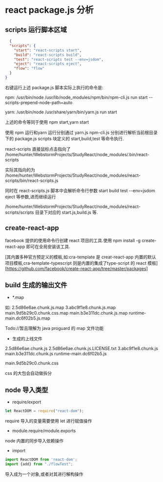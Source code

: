# react package.js 分析

## scripts 运行脚本区域

```json
  {
  "scripts": {
    "start": "react-scripts start",
    "build": "react-scripts build",
    "test": "react-scripts test --env=jsdom",
    "eject": "react-scripts eject",
    "flow": "flow"
  }
}
```

右键运行上述 package.js 脚本实际上执行的命令是:

npm: /usr/bin/node /usr/lib/node_modules/npm/bin/npm-cli.js run start --scripts-prepend-node-path=auto

yarn: /usr/bin/node /usr/share/yarn/bin/yarn.js run start

上述的命令等同于使用 npm start,yarn start

使用 npm 运行和yarn 运行分别通过 yarn.js npm-cli.js 分别进行解析当前根目录下的 package.js scripts 块定义的 start,build,test 等命令执行.

react-scripts 直接鼠标点击指向了 /home/hunter/WebstormProjects/StudyReact/node_modules/.bin/react-scripts

实际其指向的为 /home/hunter/WebstormProjects/StudyReact/node_modules/react-scripts/bin/react-scripts.js

同时在 react-scripts.js 脚本中会解析命令行参数 start build test --env=jsdom eject 等参数,进而继续运行

/home/hunter/WebstormProjects/StudyReact/node_modules/react-scripts/scripts 目录下对应的 start.js,build.js 等.

## create-react-app

facebook 提供的使用命令行创建 react 项目的工具.使用 npm install -g create-react-app 即可在全局安装该工具.

[其内置多种官方预定义的模板,如:cra-template 是 creat-react-app 内置的默认项目模板,cra-template-typescript 则是内置的集成了type-script 的 react 模板][https://github.com/facebook/create-react-app/tree/master/packages]

## build 生成的输出文件

- *.map

如:
2.5d86e6ae.chunk.js.map
3.abc9f1e8.chunk.js.map
main.9d5b29c0.chunk.css.map
main.b3e311dc.chunk.js.map
runtime-main.dc6f02b5.js.map

Todo://暂且理解为 java proguard 的 map 文件功能

- 生成的上线文件

2.5d86e6ae.chunk.js
2.5d86e6ae.chunk.js.LICENSE.txt
3.abc9f1e8.chunk.js
main.b3e311dc.chunk.js
runtime-main.dc6f02b5.js

main.9d5b29c0.chunk.css

css 的大包会自动做拆分

## node 导入类型

- require/export

```js
let ReactDOM = require("react-dom");
```

require 导入的变量需要使用 let 进行赋值操作

- module.require/module.exports

 node 内置的同步导入依赖操作

- import

```js
import ReactDOM from 'react-dom';
import {add} from "./flowTest";
```

导入成为一个对象,或者对其进行解构操作
